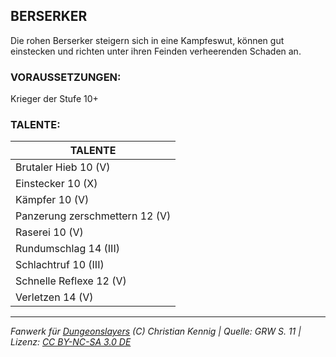 ## BERSERKER

Die rohen Berserker steigern sich in eine Kampfeswut, können gut einstecken und richten unter ihren Feinden verheerenden Schaden an.

### VORAUSSETZUNGEN:

Krieger der Stufe 10+

### TALENTE:

| TALENTE                        |
| ------------------------------ |
| Brutaler Hieb 10 (V)           |
| Einstecker 10 (X)              |
| Kämpfer 10 (V)                 |
| Panzerung zerschmettern 12 (V) |
| Raserei 10 (V)                 |
| Rundumschlag 14 (III)          |
| Schlachtruf 10 (III)           |
| Schnelle Reflexe 12 (V)        |
| Verletzen 14 (V)               |

---

_Fanwerk für [Dungeonslayers](https://www.dungeonslayers.net/) (C) Christian Kennig | Quelle: GRW S. 11 | Lizenz: [CC BY-NC-SA 3.0 DE](https://creativecommons.org/licenses/by-nc-sa/3.0/de/)_
